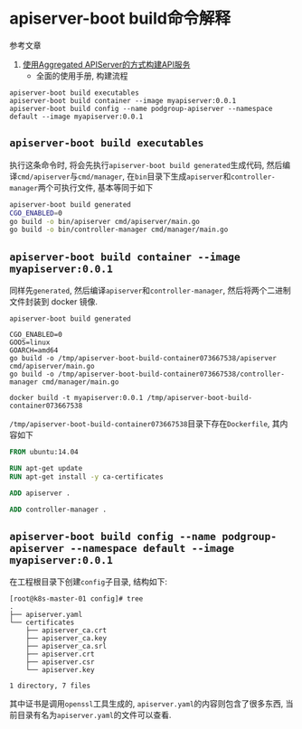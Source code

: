 # apiserver-boot build命令解释

参考文章

1. [使用Aggregated APIServer的方式构建API服务](https://jeremyxu2010.github.io/2019/07/%E4%BD%BF%E7%94%A8aggregated-apiserver%E7%9A%84%E6%96%B9%E5%BC%8F%E6%9E%84%E5%BB%BAapi%E6%9C%8D%E5%8A%A1/)
    - 全面的使用手册, 构建流程

```
apiserver-boot build executables
apiserver-boot build container --image myapiserver:0.0.1
apiserver-boot build config --name podgroup-apiserver --namespace default --image myapiserver:0.0.1
```

## `apiserver-boot build executables`

执行这条命令时, 将会先执行`apiserver-boot build generated`生成代码, 然后编译`cmd/apiserver`与`cmd/manager`, 在`bin`目录下生成`apiserver`和`controller-manager`两个可执行文件, 基本等同于如下

```bash
apiserver-boot build generated
CGO_ENABLED=0
go build -o bin/apiserver cmd/apiserver/main.go
go build -o bin/controller-manager cmd/manager/main.go
```

## `apiserver-boot build container --image myapiserver:0.0.1`

同样先`generated`, 然后编译`apiserver`和`controller-manager`, 然后将两个二进制文件封装到 docker 镜像.

```
apiserver-boot build generated

CGO_ENABLED=0
GOOS=linux
GOARCH=amd64
go build -o /tmp/apiserver-boot-build-container073667538/apiserver cmd/apiserver/main.go
go build -o /tmp/apiserver-boot-build-container073667538/controller-manager cmd/manager/main.go

docker build -t myapiserver:0.0.1 /tmp/apiserver-boot-build-container073667538 
```

`/tmp/apiserver-boot-build-container073667538`目录下存在`Dockerfile`, 其内容如下

```dockerfile
FROM ubuntu:14.04

RUN apt-get update
RUN apt-get install -y ca-certificates

ADD apiserver .

ADD controller-manager .
```

## `apiserver-boot build config --name podgroup-apiserver --namespace default --image myapiserver:0.0.1`

在工程根目录下创建`config`子目录, 结构如下:

```
[root@k8s-master-01 config]# tree
.
├── apiserver.yaml
└── certificates
    ├── apiserver_ca.crt
    ├── apiserver_ca.key
    ├── apiserver_ca.srl
    ├── apiserver.crt
    ├── apiserver.csr
    └── apiserver.key

1 directory, 7 files
```

其中证书是调用`openssl`工具生成的, `apiserver.yaml`的内容则包含了很多东西, 当前目录有名为`apiserver.yaml`的文件可以查看.

